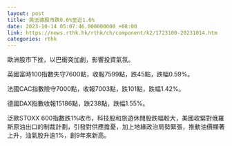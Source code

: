 ```yaml
---
layout: post
title: 英法德股市跌0.6%至近1.6%
date: 2023-10-14 05:07:46.000000000 +08:00
link: https://news.rthk.hk/rthk/ch/component/k2/1723100-20231014.htm
categories: rthk
---
```


歐洲股市下挫，以巴衝突加劇，影響投資氣氛。

英國富時100指數失守7600點，收報7599點，跌45點，跌幅0.59%。

法國CAC指數險守7000點，收報7003點，跌101點，跌幅1.42%。

德國DAX指數收報15186點，跌238點，跌幅1.55%。

泛歐STOXX 600指數跌1%收市，科技股和旅遊休閒股跌幅較大，美國收緊對俄羅斯原油出口的制裁計劃，引發對供應擔憂，加上地緣政治局勢緊張，推動油價顯著上升，油氣股升逾1%，創9年來新高。
